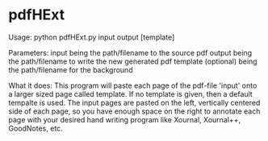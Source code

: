 # pdfHExt
Usage:
    python pdfHExt.py input output [template]


Parameters:
    input
       being the path/filename to the source pdf
    output
       being the path/filename to write the new generated pdf
    template (optional)
       being the path/filename for the background


What it does:
    This program will paste each page of the pdf-file 'input'
    onto a larger sized page called template.
    If no template is given, then a default tempalte is used.
    The input pages are pasted on the left, vertically centered
    side of each page, so you have enough space on the right to
    annotate each page with your desired hand writing program
    like Xournal, Xournal++, GoodNotes, etc.
